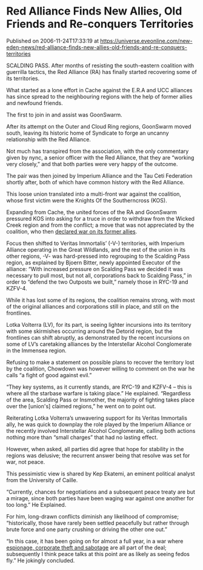 # Red Alliance Finds New Allies, Old Friends and Re-conquers Territories
Published on 2006-11-24T17:33:19 at https://universe.eveonline.com/new-eden-news/red-alliance-finds-new-allies-old-friends-and-re-conquers-territories

SCALDING PASS. After months of resisting the south-eastern coalition with guerrilla tactics, the Red Alliance (RA) has finally started recovering some of its territories. 

What started as a lone effort in Cache against the E.R.A and UCC alliances has since spread to the neighbouring regions with the help of former allies and newfound friends. 

The first to join in and assist was GoonSwarm. 

After its attempt on the Outer and Cloud Ring regions, GoonSwarm moved south, leaving its historic home of Syndicate to forge an uncanny relationship with the Red Alliance. 

Not much has transpired from the association, with the only commentary given by nync, a senior officer with the Red Alliance, that they are “working very closely,” and that both parties were very happy of the outcome. 

The pair was then joined by Imperium Alliance and the Tau Ceti Federation shortly after, both of which have common history with the Red Alliance. 

This loose union translated into a multi-front war against the coalition, whose first victim were the Knights Of the Southerncross (KOS). 

Expanding from Cache, the united forces of the RA and GoonSwarm pressured KOS into asking for a truce in order to withdraw from the Wicked Creek region and from the conflict; a move that was not appreciated by the coalition, who then [declared war on its former allies](http://myeve.eve-online.com/ingameboard.asp?a=topic&threadID=415745). 

Focus then shifted to Veritas Immortalis’ (-V-) territories, with Imperium Alliance operating in the Great Wildlands, and the rest of the union in its other regions, -V- was hard-pressed into regrouping to the Scalding Pass region, as explained by Bjoern Bitter, newly appointed Executor of the alliance: “With increased pressure on Scalding Pass we decided it was necessary to pull most, but not all, corporations back to Scalding Pass,” in order to “defend the two Outposts we built,” namely those in RYC-19 and KZFV-4. 

While it has lost some of its regions, the coalition remains strong, with most of the original alliances and corporations still in place, and still on the frontlines. 

Lotka Volterra (LV), for its part, is seeing lighter incursions into its territory with some skirmishes occurring around the Detorid region, but the frontlines can shift abruptly, as demonstrated by the recent incursions on some of LV’s caretaking alliances by the Interstellar Alcohol Conglomerate in the Immensea region. 

Refusing to make a statement on possible plans to recover the territory lost by the coalition, Chowdown was however willing to comment on the war he calls “a fight of good against evil.” 

“They key systems, as it currently stands, are RYC-19 and KZFV-4 – this is where all the starbase warfare is taking place.” He explained. “Regardless of the area, Scalding Pass or Insmother, the majority of fighting takes place over the [union's] claimed regions,” he went on to point out. 

Reiterating Lotka Volterra’s unwavering support for its Veritas Immortalis ally, he was quick to downplay the role played by the Imperium Alliance or the recently involved Interstellar Alcohol Conglomerate, calling both actions nothing more than “small charges” that had no lasting effect. 

However, when asked, all parties did agree that hope for stability in the regions was delusive; the recurrent answer being that resolve was set for war, not peace. 

This pessimistic view is shared by Kep Ekatemi, an eminent political analyst from the University of Caille. 

“Currently, chances for negotiations and a subsequent peace treaty are but a mirage, since both parties have been waging war against one another for too long.” He Explained. 

For him, long-drawn conflicts diminish any likelihood of compromise; “historically, those have rarely been settled peacefully but rather through brute force and one party crushing or driving the other one out.” 

“In this case, it has been going on for almost a full year, in a war where [espionage, corporate theft and sabotage](http://myeve.eve-online.com/ingameboard.asp?a=topic&threadID=423067) are all part of the deal; subsequently I think peace talks at this point are as likely as seeing fedos fly.” He jokingly concluded.
